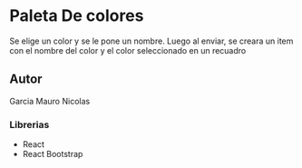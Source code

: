 # Paleta De colores
Se elige un color y se le pone un nombre. Luego al enviar, se creara un item con el nombre del color y el color seleccionado en un recuadro

## Autor
Garcia Mauro Nicolas

### Librerias
- React
- React Bootstrap
